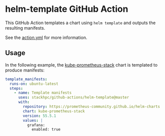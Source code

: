 # helm-template GitHub Action

This GitHub Action templates a chart using `helm template` and outputs the resulting manifests.

See the [action.yml](./action.yml) for more information.

## Usage

In the following example, the
[kube-prometheus-stack](https://github.com/prometheus-community/helm-charts/tree/main/charts/kube-prometheus-stack)
chart is templated to produce manifests:

```yaml
template_manifests:
  runs-on: ubuntu-latest
  steps:
    - name: Template manifests
      uses: stackhpc/github-actions/helm-template@master
      with:
        repository: https://prometheus-community.github.io/helm-charts
        chart: kube-prometheus-stack
        version: 55.5.1
        values: |
          grafana:
            enabled: true
```
